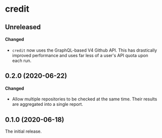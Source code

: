 # credit

## Unreleased

#### Changed

- `credit` now uses the GraphQL-based V4 Github API. This has drastically
  improved performance and uses far less of a user's API quota upon each run.

## 0.2.0 (2020-06-22)

#### Changed

- Allow multiple repositories to be checked at the same time. Their results are
  aggregated into a single report.

## 0.1.0 (2020-06-18)

The initial release.
